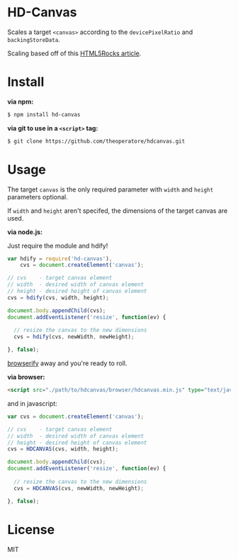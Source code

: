 HD-Canvas
=========

Scales a target `<canvas>` according to the `devicePixelRatio` and `backingStoreData`.

Scaling based off of this [HTML5Rocks article](http://www.html5rocks.com/en/tutorials/canvas/hidpi/).

Install
=======

**via npm:**

```bash
$ npm install hd-canvas
```

**via git to use in a `<script>` tag:**

```bash
$ git clone https://github.com/theoperatore/hdcanvas.git
```

Usage
=====

The target `canvas` is the only required parameter with `width` and `height` parameters optional.

If `width` and `height` aren't specifed, the dimensions of the target canvas are used.

**via node.js:**

Just require the module and hdify!

```javascript
var hdify = require('hd-canvas'),
    cvs = document.createElement('canvas');

// cvs    - target canvas element
// width  - desired width of canvas element
// height - desired height of canvas element
cvs = hdify(cvs, width, height);

document.body.appendChild(cvs);
document.addEventListener('resize', function(ev) {
  
  // resize the canvas to the new dimensions
  cvs = hdify(cvs, newWidth, newHeight);

}, false);
```

[browserify](http://browserify.org/) away and you're ready to roll.

**via browser:**

```html
<script src="./path/to/hdcanvas/browser/hdcanvas.min.js" type="text/javascript"></script>
```

and in javascript:

```javascript
var cvs = document.createElement('canvas');

// cvs    - target canvas element
// width  - desired width of canvas element
// height - desired height of canvas element
cvs = HDCANVAS(cvs, width, height);

document.body.appendChild(cvs);
document.addEventListener('resize', function(ev) {
  
  // resize the canvas to the new dimensions
  cvs = HDCANVAS(cvs, newWidth, newHeight);

}, false);
```
License
=======

MIT
